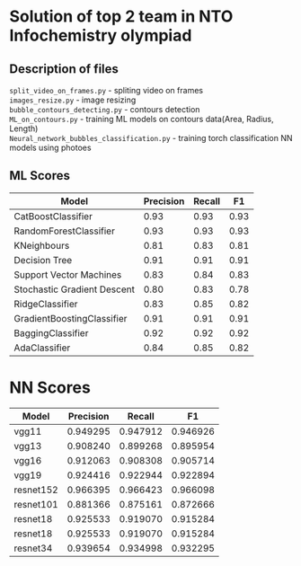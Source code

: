 # Solution of top 2 team in NTO Infochemistry olympiad

## Description of files

`split_video_on_frames.py` - spliting video on frames <br>
`images_resize.py` - image resizing <br>
`bubble_contours_detecting.py` - contours detection <br>
`ML_on_contours.py` - training ML models on contours data(Area, Radius, Length) <br>
`Neural_network_bubbles_classification.py` - training torch classification NN models using photoes

## ML Scores

| Model  | Precision | Recall | F1 |
| ------------- | ------------- | ------------- | ------------- |
| CatBoostClassifier | 0.93 | 0.93 | 0.93 |
| RandomForestClassifier | 0.93 | 0.93 | 0.93 |
| KNeighbours | 0.81 | 0.83 | 0.81 |
| Decision Tree | 0.91 | 0.91 | 0.91 |
| Support Vector Machines | 0.83 | 0.84 | 0.83 |
| Stochastic Gradient Descent | 0.80 | 0.83 | 0.78 |
| RidgeClassifier | 0.83 | 0.85 | 0.82 |
| GradientBoostingClassifier | 0.91 | 0.91 | 0.91 |
| BaggingClassifier | 0.92 | 0.92 | 0.92 |
| AdaClassifier | 0.84 | 0.85 | 0.82 |

# NN Scores

| Model  | Precision | Recall | F1 |
| ------------- | ------------- | ------------- | ------------- |
| vgg11 | 0.949295 | 0.947912 | 0.946926 |
| vgg13 | 0.908240 | 0.899268 | 0.895954 |
| vgg16 | 0.912063 | 0.908308 | 0.905714 |
| vgg19 | 0.924416 | 0.922944 | 0.922894 |
| resnet152 | 0.966395 | 0.966423 | 0.966098 |
| resnet101 | 0.881366 | 0.875161 | 0.872666 |
| resnet18 | 0.925533 | 0.919070 | 0.915284 |
| resnet18 | 0.925533 | 0.919070 | 0.915284 |
| resnet34 | 0.939654 | 0.934998 | 0.932295 |
